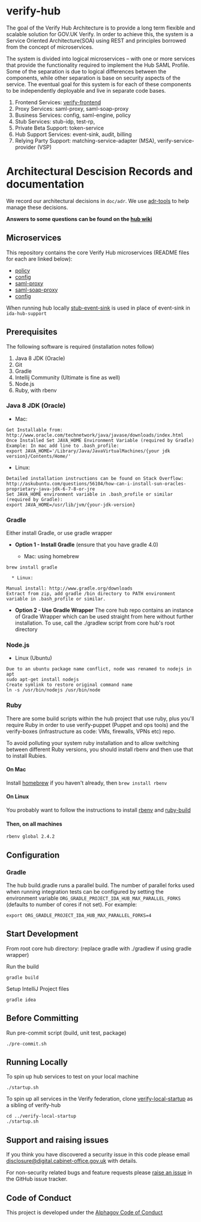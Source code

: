 verify-hub
=======

The goal of the Verify Hub Architecture is to provide a long term flexible and scalable solution for GOV.UK Verify. In order to achieve this, the system is a Service Oriented Architecture(SOA) using REST and principles borrowed from the concept of microservices.

The system is divided into logical microservices – with one or more services that provide the functionality required to implement the Hub SAML Profile. Some of the separation is due to logical differences between the components, while other separation is base on security aspects of the service. The eventual goal for this system is for each of these components to be independently deployable and live in separate code bases.

1. Frontend Services: [verify-frontend](https://www.github.com/alphagov/verify-frontend/)
2. Proxy Services: saml-proxy, saml-soap-proxy
3. Business Services: config, saml-engine, policy
4. Stub Services: stub-idp, test-rp,
5. Private Beta Support: token-service
6. Hub Support Services: event-sink, audit, billing
7. Relying Party Support: matching-service-adapter (MSA), verify-service-provider (VSP)

# Architectural Descision Records and documentation

We record our architectural decisions in `doc/adr`. We use [adr-tools](https://github.com/npryce/adr-tools) to help manage these decisions.

**Answers to some questions can be found on the [hub wiki](https://github.com/alphagov/verify-hub/wiki)**

## Microservices

This repository contains the core Verify Hub microservices (README files for each are linked below):

* [policy](hub/policy/README.md)
* [config](hub/config/README.md)
* [saml-proxy](hub/saml-proxy/README.md)
* [saml-soap-proxy](hub/saml-soap-proxy/README.md)
* [config](hub/config/README.md)

When running hub locally [stub-event-sink](stub-event-sink/README.md) is used in place of event-sink in `ida-hub-support`

## Prerequisites
The following software is required (installation notes follow)

1. Java 8 JDK (Oracle)
2. Git
3. Gradle
4. Intellij Community (Ultimate is fine as well)
5. Node.js
6. Ruby, with rbenv

### Java 8 JDK (Oracle)

  * Mac:
```
Get Installable from: http://www.oracle.com/technetwork/java/javase/downloads/index.html
Once Installed Set JAVA_HOME Environment Variable (required by Gradle)
Example: In mac add line to .bash_profile:
export JAVA_HOME='/Library/Java/JavaVirtualMachines/{your jdk version}/Contents/Home/'
```

  * Linux:
```
Detailed installation instructions can be found on Stack Overflow:
http://askubuntu.com/questions/56104/how-can-i-install-sun-oracles-proprietary-java-jdk-6-7-8-or-jre
Set JAVA_HOME environment variable in .bash_profile or similar (required by Gradle):
export JAVA_HOME=/usr/lib/jvm/{your-jdk-version}
```

### Gradle
  Either install Gradle, or use gradle wrapper
  * **Option 1 - Install Gradle**
    (ensure that you have gradle 4.0)

      * Mac: using homebrew
```
brew install gradle
```
      * Linux:
```
Manual install: http://www.gradle.org/downloads
Extract from zip, add gradle /bin directory to PATH environment variable in .bash_profile or similar.
```

  * **Option 2 - Use Gradle Wrapper**
  The core hub repo contains an instance of Gradle Wrapper which can be used straight from here without further installation. To use, call the ./gradlew script from core hub's root directory

### Node.js
  * Linux (Ubuntu)
```
Due to an ubuntu package name conflict, node was renamed to nodejs in apt
sudo apt-get install nodejs
Create symlink to restore original command name
ln -s /usr/bin/nodejs /usr/bin/node
```

### Ruby

There are some build scripts within the hub project that use ruby,
plus you'll require Ruby in order to use verify-puppet (Puppet and ops
tools) and the verify-boxes (infrastructure as code: VMs, firewalls, VPNs
etc) repo.

To avoid polluting your system ruby installation and to allow
switching between different Ruby versions, you should install rbenv
and then use that to install Rubies.

#### On Mac

Install [homebrew](http://brew.sh/) if you haven't already, then `brew
install rbenv`

#### On Linux

You probably want to follow the instructions to install
[rbenv](https://github.com/sstephenson/rbenv) and
[ruby-build](https://github.com/sstephenson/ruby-build)

#### Then, on all machines

```
rbenv global 2.4.2
```

## Configuration

### Gradle

The hub build.gradle runs a parallel build. The number of parallel forks used when running integration tests can be configured by setting the environment variable ```ORG_GRADLE_PROJECT_IDA_HUB_MAX_PARALLEL_FORKS``` (defaults to number of cores if not set). For example:

```export ORG_GRADLE_PROJECT_IDA_HUB_MAX_PARALLEL_FORKS=4```

## Start Development
From root core hub directory:
(replace gradle with ./gradlew if using gradle wrapper)

Run the build
```
gradle build
```

Setup IntelliJ Project files
```
gradle idea
```

## Before Committing
Run pre-commit script (build, unit test, package)
```
./pre-commit.sh
```

## Running Locally
To spin up hub services to test on your local machine
```
./startup.sh
```

To spin up all services in the Verify federation, clone [verify-local-startup](https://github.com/alphagov/verify-local-startup) as a sibling of verify-hub
```
cd ../verify-local-startup
./startup.sh
```

## Support and raising issues

If you think you have discovered a security issue in this code please email [disclosure@digital.cabinet-office.gov.uk](mailto:disclosure@digital.cabinet-office.gov.uk) with details.

For non-security related bugs and feature requests please [raise an issue](https://github.com/alphagov/verify-hub/issues/new) in the GitHub issue tracker.

## Code of Conduct
This project is developed under the [Alphagov Code of Conduct](https://github.com/alphagov/code-of-conduct)
